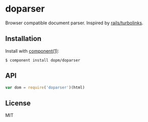 
# doparser

Browser compatible document parser. Inspired by [rails/turbolinks](https://github.com/rails/turbolinks).

## Installation

Install with [component(1)](http://component.io):

    $ component install dopm/doparser

## API

```js
var dom = require('doparser')(html)
```

## License

MIT
